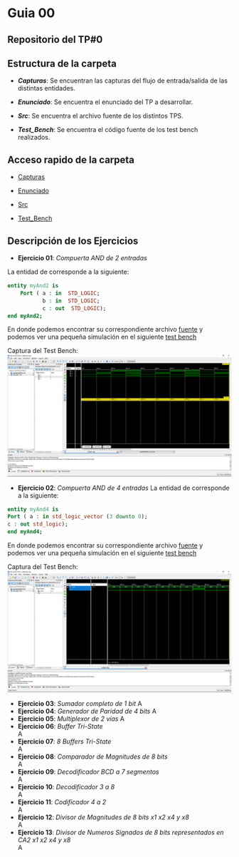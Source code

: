 # Guia 00

## Repositorio del TP#0

## Estructura de la carpeta

* ***Capturas***: Se encuentran las capturas del flujo de entrada/salida de las distintas entidades.

* ***Enunciado***: Se encuentra el enunciado del TP a desarrollar.

* ***Src***: Se encuentra el archivo fuente de los distintos TPS.

* ***Test_Bench***: Se encuentra el código fuente de los test bench realizados.

## Acceso rapido de la carpeta

* [Capturas](/guia00/capturas/)

* [Enunciado](/guia00/enunciado/guiaDeClase00.pdf)

* [Src](/guia00/src/)

* [Test_Bench](/guia00/test_bench/)

## Descripción de los Ejercicios

* **Ejercicio 01**: *Compuerta AND de 2 entradas*

La entidad de corresponde a la siguiente: 

```vhdl
entity myAnd2 is
    Port ( a : in  STD_LOGIC;
           b : in  STD_LOGIC;
           c : out  STD_LOGIC);
end myAnd2;
```
En donde podemos encontrar su correspondiente archivo [fuente](/guia00/src/guiaDeClase00_01.vhd) y podemos ver una pequeña simulación en el siguiente [test bench](/guia00/test_bench/guiaDeClase00_01_tb.vhd)

Captura del Test Bench:
![alt text]( https://github.com/nicoriostaurasi/TD1_UTN_FRBA/blob/master/guia00/capturas/screenguiaDeClase00_01_tb.png?raw=true "Logo Title Text 1")

* **Ejercicio 02**: *Compuerta AND de 4 entradas*
La entidad de corresponde a la siguiente: 

```vhdl
entity myAnd4 is
Port ( a : in std_logic_vector (3 downto 0);
c : out std_logic);
end myAnd4;

```
En donde podemos encontrar su correspondiente archivo [fuente](/guia00/src/guiaDeClase00_02.vhd) y podemos ver una pequeña simulación en el siguiente [test bench](/guia00/test_bench/guiaDeClase00_02_tb.vhd)

Captura del Test Bench:
![alt text]( https://github.com/nicoriostaurasi/TD1_UTN_FRBA/blob/master/guia00/capturas/screenguiaDeClase00_02_tb.png?raw=true "Logo Title Text 1")

* **Ejercicio 03**: *Sumador completo de 1 bit*
A
* **Ejercicio 04**: *Generador de Paridad de 4 bits*
A
* **Ejercicio 05**: *Multiplexor de 2 vías*
A
* **Ejercicio 06**: *Buffer Tri-State*\
A
* **Ejercicio 07**: *8 Buffers Tri-State*\
A
* **Ejercicio 08**: *Comparador de Magnitudes de 8 bits*\
A
* **Ejercicio 09**: *Decodificador BCD a 7 segmentos*\
A
* **Ejercicio 10**: *Decodificador 3 a 8*\
A
* **Ejercicio 11**: *Codificador 4 a 2*\
A
* **Ejercicio 12**: *Divisor de Magnitudes de 8 bits x1 x2 x4 y x8*\
A
* **Ejercicio 13**: *Divisor de Numeros Signados de 8 bits representados en CA2 x1 x2 x4 y x8*\
A